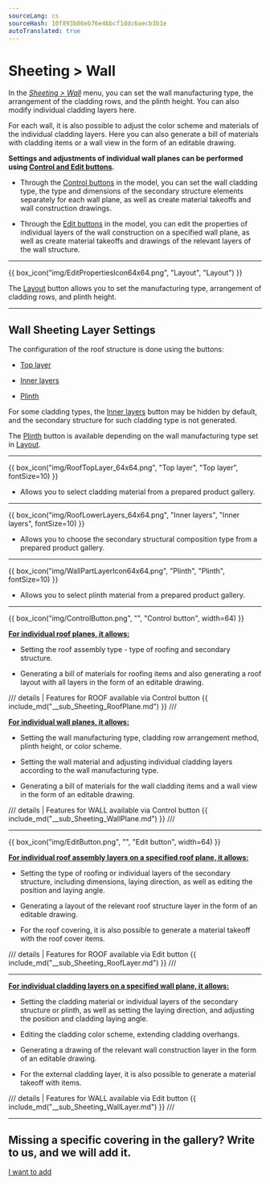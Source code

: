 ```yaml
---
sourceLang: cs
sourceHash: 10f893b86eb76e4bbcf1ddc6aecb3b1e
autoTranslated: true
---
```


# Sheeting &gt; Wall

<p>In the <u><i>Sheeting &gt; Wall</i></u> menu, you can set the wall manufacturing type, the arrangement of the cladding rows, and the plinth height. You can also modify individual cladding layers here.</p>

<p>For each wall, it is also possible to adjust the color scheme and materials of the individual cladding layers. Here you can also generate a bill of materials with cladding items or a wall view in the form of an editable drawing.</p>

<p><b>Settings and adjustments of individual wall planes can be performed using <u>Control and Edit buttons</u>.</b></p>

<ul>
  <li><p>Through the <u>Control buttons</u> in the model, you can set the wall cladding type, the type and dimensions of the secondary structure elements separately for each wall plane, as well as create material takeoffs and wall construction drawings.</p></li>
  <li><p>Through the <u>Edit buttons</u> in the model, you can edit the properties of individual layers of the wall construction on a specified wall plane, as well as create material takeoffs and drawings of the relevant layers of the wall structure.</p></li>
</ul>

<hr class="main">

{{ box_icon("img/EditPropertiesIcon64x64.png", "Layout", "Layout") }}

<p>The <u>Layout</u> button allows you to set the manufacturing type, arrangement of cladding rows, and plinth height.</p>

<hr class="main">

<h2>Wall Sheeting Layer Settings</h2>

<p>The configuration of the roof structure is done using the buttons:</p>

<ul>
  <li><p><u>Top layer</u></p></li>
  <li><p><u>Inner layers</u></p></li>
  <li><p><u>Plinth</u></p></li>
</ul>

<p>
For some cladding types, the <u>Inner layers</u> button may be hidden by default, and the secondary structure for such cladding type is not generated.
</p>

<p>The <u>Plinth</u> button is available depending on the wall manufacturing type set in <u>Layout</u>.</p>

<hr>

{{ box_icon("img/RoofTopLayer_64x64.png", "Top layer", "Top layer", fontSize=10) }}
<ul>
  <li><p>Allows you to select cladding material from a prepared product gallery.</p></li>
</ul>

<hr>

{{ box_icon("img/RoofLowerLayers_64x64.png", "Inner layers", "Inner layers", fontSize=10) }}
<ul>
  <li><p>Allows you to choose the secondary structural composition type from a prepared product gallery.</p></li>
</ul>

<hr>

{{ box_icon("img/WallPartLayerIcon64x64.png", "Plinth", "Plinth", fontSize=10) }}
<ul>
  <li><p>Allows you to select plinth material from a prepared product gallery.</p></li>
</ul>

<hr class="main">

{{ box_icon("img/ControlButton.png", "", "Control button", width=64) }}

<p><b><u>For individual roof planes, it allows:</u></b></p>
<ul>
  <li><p>Setting the roof assembly type - type of roofing and secondary structure.</p></li>
  <li><p>Generating a bill of materials for roofing items and also generating a roof layout with all layers in the form of an editable drawing.</p></li>
</ul>

/// details | Features for ROOF available via Control button
{{ include_md("__sub_Sheeting_RoofPlane.md") }}
///


<p><b><u>For individual wall planes, it allows:</u></b></p>
<ul>
<li><p>Setting the wall manufacturing type, cladding row arrangement method, plinth height, or color scheme.</p></li>
<li><p>Setting the wall material and adjusting individual cladding layers according to the wall manufacturing type.</p></li>
<li><p>Generating a bill of materials for the wall cladding items and a wall view in the form of an editable drawing.</p></li>
</ul>

/// details | Features for WALL available via Control button
{{ include_md("__sub_Sheeting_WallPlane.md") }}
///


<hr class="main">

{{ box_icon("img/EditButton.png", "", "Edit button", width=64) }}

<p><b><u>For individual roof assembly layers on a specified roof plane, it allows:</u></b></p>
<ul>
  <li><p>Setting the type of roofing or individual layers of the secondary structure, including dimensions, laying direction, as well as editing the position and laying angle.</p></li>
  <li><p>Generating a layout of the relevant roof structure layer in the form of an editable drawing.</p></li>
  <li><p>For the roof covering, it is also possible to generate a material takeoff with the roof cover items.</p></li>
</ul>

/// details | Features for ROOF available via Edit button
{{ include_md("__sub_Sheeting_RoofLayer.md") }}
///


<hr class="main">


<p><b><u>For individual cladding layers on a specified wall plane, it allows:</u></b></p>
<ul>
<li><p>Setting the cladding material or individual layers of the secondary structure or plinth, as well as setting the laying direction, and adjusting the position and cladding laying angle.</p></li>
<li><p>Editing the cladding color scheme, extending cladding overhangs.</p></li> 
<li><p>Generating a drawing of the relevant wall construction layer in the form of an editable drawing.</p></li>
<li><p>For the external cladding layer, it is also possible to generate a material takeoff with items.</p></li>
</ul>

/// details | Features for WALL available via Edit button
{{ include_md("__sub_Sheeting_WallLayer.md") }}
///


<hr class="main">

<h2>Missing a specific covering in the gallery? Write to us, and we will add it.</h2>
<a href="mailto:jiri.podval@histruct.com?subject=Inquiry about HiStruct Building Configurator" class="btn">
  I want to add
</a>

<!-- product: HiStruct Building Configurator -->